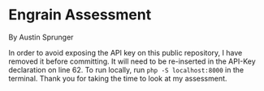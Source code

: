 # Engrain Assessment
By Austin Sprunger

In order to avoid exposing the API key on this public repository, I have removed it before committing. It will need to be re-inserted in the API-Key declaration on line 62. To run locally, run `php -S localhost:8000` in the terminal. Thank you for taking the time to look at my assessment. 